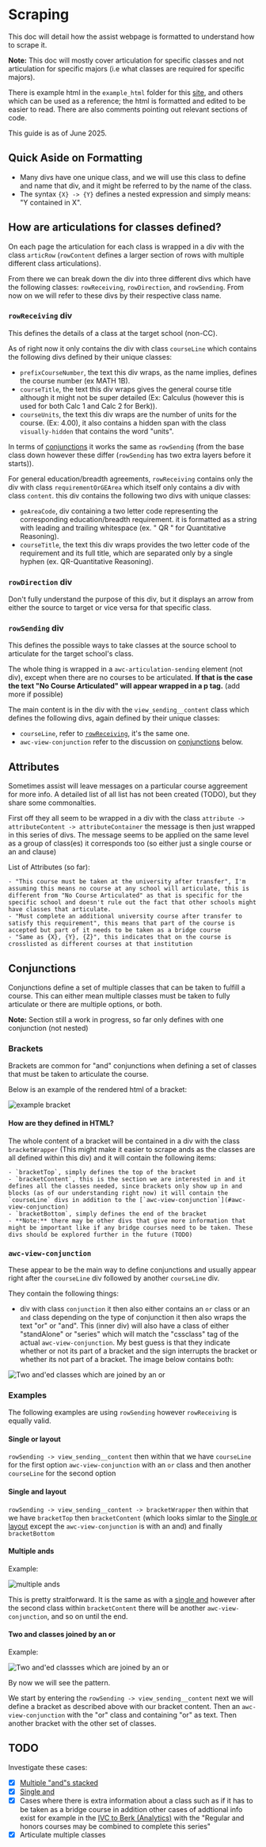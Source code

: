 # Scraping

This doc will detail how the assist webpage is formatted to understand how to scrape it.

**Note:** This doc will mostly cover articulation for specific classes and not articulation for specific majors (i.e what classes are required for specific majors).

There is example html in the `example_html` folder for this [site](https://assist.org/transfer/results?year=75&institution=79&agreement=124&agreementType=from&viewAgreementsOptions=true&view=agreement&viewBy=major&viewSendingAgreements=false&viewByKey=75%2F124%2Fto%2F79%2FMajor%2F23d79a84-d16c-4b58-7dee-08dcb87d5deb), and others which can be used as a reference; the html is formatted and edited to be easier to read. There are also comments pointing out relevant sections of code.

This guide is as of June 2025.

## Quick Aside on Formatting

- Many divs have one unique class, and we will use this class to define and name that div, and it might be referred to by the name of the class.
- The syntax `{X} -> {Y}` defines a nested expression and simply means: "Y contained in X".

## How are articulations for classes defined?

On each page the articulation for each class is wrapped in a div with the class `articRow` (`rowContent` defines a larger section of rows with multiple different class articulations).

From there we can break down the div into three different divs which have the following classes: `rowReceiving`, `rowDirection`, and `rowSending`. From now on we will refer to these divs by their respective class name.

### `rowReceiving` div

This defines the details of a class at the target school (non-CC).

As of right now it only contains the div with class `courseLine` which contains the following divs defined by their unique classes:

- `prefixCourseNumber`, the text this div wraps, as the name implies, defines the course number (ex MATH 1B).
- `courseTitle`, the text this div wraps gives the general course title although it might not be super detailed (Ex: Calculus (however this is used for both Calc 1 and Calc 2 for Berk)).
- `courseUnits`, the text this div wraps are the number of units for the course. (Ex: 4.00), it also contains a hidden span with the class `visually-hidden` that contains the word "units".

In terms of [conjunctions](#conjunctions) it works the same as `rowSending` (from the base class down however these differ (`rowSending` has two extra layers before it starts)).

For general education/breadth agreements, `rowReceiving` contains only the div with class `requirementOrGEArea` which itself only contains a div with class `content`. this div contains the following two divs with unique classes:

- `geAreaCode`, div containing a two letter code representing the corresponding education/breadth requirement. it is formatted as a string with leading and trailing whitespace (ex. " QR " for Quantitative Reasoning).
- `courseTitle`, the text this div wraps provides the two letter code of the requirement and its full title, which are separated only by a single hyphen (ex. QR-Quantitative Reasoning). 

### `rowDirection` div

Don't fully understand the purpose of this div, but it displays an arrow from either the source to target or vice versa for that specific class.

### `rowSending` div

This defines the possible ways to take classes at the source school to articulate for the target school's class.

The whole thing is wrapped in a `awc-articulation-sending` element (not div), except when there are no courses to be articulated. **If that is the case the text "No Course Articulated" will appear wrapped in a p tag.** (add more if possible)

The main content is in the div with the `view_sending__content` class which defines the following divs, again defined by their unique classes:

- `courseLine`, refer to [`rowReceiving`](#rowreceiving-div), it's the same one.
- `awc-view-conjunction` refer to the discussion on [conjunctions](#conjunctions) below.

## Attributes

Sometimes assist will leave messages on a particular course aggreement for more info. A detailed list of all list has not been created (TODO), but they share some commonalties.

First off they all seem to be wrapped in a div with the class `attribute -> attributeContent -> attributeContainer` the message is then just wrapped in this series of divs. The message seems to be applied on the same level as a group of class(es) it corresponds too (so either just a single course or an and clause)

List of Attributes (so far):

    - "This course must be taken at the university after transfer", I'm assuming this means no course at any school will articulate, this is different from "No Course Articulated" as that is specific for the specific school and doesn't rule out the fact that other schools might have classes that articulate.
    - "Must complete an additional university course after transfer to satisfy this requirement", this means that part of the course is accepted but part of it needs to be taken as a bridge course
    - "Same as {X}, {Y}, {Z}", this indicates that on the course is crosslisted as different courses at that institution

## Conjunctions

Conjunctions define a set of multiple classes that can be taken to fulfill a course. This can either mean multiple classes must be taken to fully articulate or there are multiple options, or both.

**Note:** Section still a work in progress, so far only defines with one conjunction (not nested)

### Brackets

Brackets are common for "and" conjunctions when defining a set of classes that must be taken to articulate the course.

Below is an example of the rendered html of a bracket:

![example bracket](images/bracket_example.png)

#### How are they defined in HTML?

The whole content of a bracket will be contained in a div with the class `bracketWrapper` (This might make it easier to scrape ands as the classes are all defined within this div) and it will contain the following items:

    - `bracketTop`, simply defines the top of the bracket
    - `bracketContent`, this is the section we are interested in and it defines all the classes needed, since brackets only show up in and blocks (as of our understanding right now) it will contain the `courseLine` divs in addition to the [`awc-view-conjunction`](#awc-view-conjunction)
    - `bracketBottom`, simply defines the end of the bracket
    - **Note:** there may be other divs that give more information that might be important like if any bridge courses need to be taken. These divs should be explored further in the future (TODO)

### `awc-view-conjunction`

These appear to be the main way to define conjunctions and usually appear right after the `courseLine` div followed by another `courseLine` div.

They contain the following things:

- div with class `conjunction` it then also either contains an `or` class or an `and` class depending on the type of conjunction it then also wraps the text "or" or "and". This (inner div) will also have a class of either "standAlone" or "series" which will match the "cssclass" tag of the actual `awc-view-conjunction`. My best guess is that they indicate whether or not its part of a bracket and the sign interrupts the bracket or whether its not part of a bracket. The image below contains both:

![Two and'ed classes which are joined by an or](images/one_or_with_two_ands.png)

### Examples

The following examples are using `rowSending` however `rowReceiving` is equally valid.

#### Single or layout

`rowSending -> view_sending__content` then within that we have `courseLine` for the first option `awc-view-conjunction` with an `or` class and then another `courseLine` for the second option

#### Single and layout

`rowSending -> view_sending__content -> bracketWrapper` then within that we have `bracketTop` then `bracketContent` (which looks simlar to the [Single or layout](#single-or-layout) except the `awc-view-conjunction` is with an and) and finally `bracketBottom`

#### Multiple ands

Example:

![multiple ands](images/multiple_ands.png)

This is pretty straitforward. It is the same as with a [single and](#single-and-layout) however after the second class within `bracketContent` there will be another `awc-view-conjunction`, and so on until the end.

#### Two and classes joined by an or

Example:

![Two and'ed classses which are joined by an or](images/one_or_with_two_ands.png)

By now we will see the pattern.

We start by entering the `rowSending -> view_sending__content` next we will define a bracket as described above with our bracket content. Then an `awc-view-conjunction` with the "or" class and containing "or" as text. Then another bracket with the other set of classes.

## TODO

Investigate these cases:

- [x] [Multiple "and"s stacked](https://assist.org/transfer/results?year=75&institution=79&agreement=105&agreementType=from&viewAgreementsOptions=true&view=agreement&viewBy=major&viewSendingAgreements=false&viewByKey=75%2F105%2Fto%2F79%2FMajor%2F3600bdbe-e56c-4bb8-7e00-08dcb87d5deb)
- [x] [Single and](https://assist.org/transfer/results?year=75&institution=79&agreement=121&agreementType=from&viewAgreementsOptions=true&view=agreement&viewBy=major&viewSendingAgreements=false&viewByKey=75%2F121%2Fto%2F79%2FMajor%2F6419da5a-b4fd-4922-7ddb-08dcb87d5deb)
- [x] Cases where there is extra information about a class such as if it has to be taken as a bridge course in addition other cases of addtional info exist for example in the [IVC to Berk (Analytics)](https://assist.org/transfer/results?year=75&institution=79&agreement=124&agreementType=from&viewAgreementsOptions=true&view=agreement&viewBy=major&viewSendingAgreements=false&viewByKey=75%2F124%2Fto%2F79%2FMajor%2F23d79a84-d16c-4b58-7dee-08dcb87d5deb) with the "Regular and honors courses may be combined to complete this series"
- [x] Articulate multiple classes
